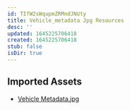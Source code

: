 ```yaml
---
id: TIfW2sWqupmZRMndJNUty
title: Vehicle_metadata Jpg Resources
desc: ''
updated: 1645225706418
created: 1645225706418
stub: false
isDir: true
---
```

## Imported Assets
- [Vehicle Metadata.jpg](/assets/vehicle-metadata-vwD9Q8zbhdCx.jpg)
